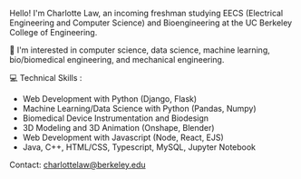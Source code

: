 Hello! I'm Charlotte Law, an incoming freshman studying EECS (Electrical Engineering and Computer Science) and Bioengineering at the UC Berkeley College of Engineering.  

🌱 I'm interested in computer science, data science, machine learning, bio/biomedical engineering, and mechanical engineering.  

💻 Technical Skills :  
- Web Development with Python (Django, Flask)
- Machine Learning/Data Science with Python (Pandas, Numpy)
- Biomedical Device Instrumentation and Biodesign
- 3D Modeling and 3D Animation (Onshape, Blender)
- Web Development with Javascript (Node, React, EJS)
- Java, C++, HTML/CSS, Typescript, MySQL, Jupyter Notebook

Contact: charlottelaw@berkeley.edu
